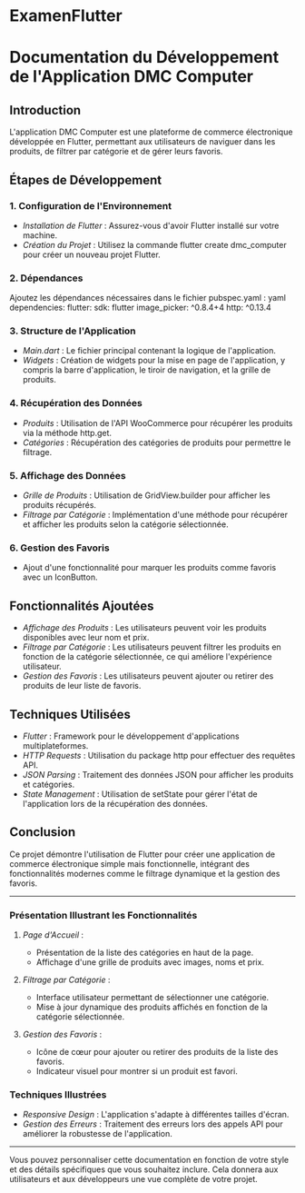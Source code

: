 # ExamenFlutter
# Documentation du Développement de l'Application DMC Computer

## Introduction
L'application DMC Computer est une plateforme de commerce électronique développée en Flutter, permettant aux utilisateurs de naviguer dans les produits, de filtrer par catégorie et de gérer leurs favoris.

## Étapes de Développement

### 1. Configuration de l'Environnement
- *Installation de Flutter* : Assurez-vous d'avoir Flutter installé sur votre machine.
- *Création du Projet* : Utilisez la commande flutter create dmc_computer pour créer un nouveau projet Flutter.

### 2. Dépendances
Ajoutez les dépendances nécessaires dans le fichier pubspec.yaml :
yaml
dependencies:
  flutter:
    sdk: flutter
  image_picker: ^0.8.4+4
  http: ^0.13.4


### 3. Structure de l'Application
- *Main.dart* : Le fichier principal contenant la logique de l'application.
- *Widgets* : Création de widgets pour la mise en page de l'application, y compris la barre d'application, le tiroir de navigation, et la grille de produits.

### 4. Récupération des Données
- *Produits* : Utilisation de l'API WooCommerce pour récupérer les produits via la méthode http.get.
- *Catégories* : Récupération des catégories de produits pour permettre le filtrage.

### 5. Affichage des Données
- *Grille de Produits* : Utilisation de GridView.builder pour afficher les produits récupérés.
- *Filtrage par Catégorie* : Implémentation d'une méthode pour récupérer et afficher les produits selon la catégorie sélectionnée.

### 6. Gestion des Favoris
- Ajout d'une fonctionnalité pour marquer les produits comme favoris avec un IconButton.

## Fonctionnalités Ajoutées
- *Affichage des Produits* : Les utilisateurs peuvent voir les produits disponibles avec leur nom et prix.
- *Filtrage par Catégorie* : Les utilisateurs peuvent filtrer les produits en fonction de la catégorie sélectionnée, ce qui améliore l'expérience utilisateur.
- *Gestion des Favoris* : Les utilisateurs peuvent ajouter ou retirer des produits de leur liste de favoris.

## Techniques Utilisées
- *Flutter* : Framework pour le développement d'applications multiplateformes.
- *HTTP Requests* : Utilisation du package http pour effectuer des requêtes API.
- *JSON Parsing* : Traitement des données JSON pour afficher les produits et catégories.
- *State Management* : Utilisation de setState pour gérer l'état de l'application lors de la récupération des données.

## Conclusion
Ce projet démontre l'utilisation de Flutter pour créer une application de commerce électronique simple mais fonctionnelle, intégrant des fonctionnalités modernes comme le filtrage dynamique et la gestion des favoris.

---

### Présentation Illustrant les Fonctionnalités

1. *Page d'Accueil* :
   - Présentation de la liste des catégories en haut de la page.
   - Affichage d'une grille de produits avec images, noms et prix.

2. *Filtrage par Catégorie* :
   - Interface utilisateur permettant de sélectionner une catégorie.
   - Mise à jour dynamique des produits affichés en fonction de la catégorie sélectionnée.

3. *Gestion des Favoris* :
   - Icône de cœur pour ajouter ou retirer des produits de la liste des favoris.
   - Indicateur visuel pour montrer si un produit est favori.

### Techniques Illustrées
- *Responsive Design* : L'application s'adapte à différentes tailles d'écran.
- *Gestion des Erreurs* : Traitement des erreurs lors des appels API pour améliorer la robustesse de l'application.

---

Vous pouvez personnaliser cette documentation en fonction de votre style et des détails spécifiques que vous souhaitez inclure. Cela donnera aux utilisateurs et aux développeurs une vue complète de votre projet.
